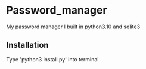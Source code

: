 # Password_manager
My password manager I built in python3.10 and sqlite3

## Installation
Type 'python3 install.py' into terminal
